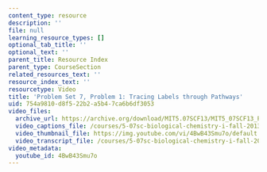 ```yaml
---
content_type: resource
description: ''
file: null
learning_resource_types: []
optional_tab_title: ''
optional_text: ''
parent_title: Resource Index
parent_type: CourseSection
related_resources_text: ''
resource_index_text: ''
resourcetype: Video
title: 'Problem Set 7, Problem 1: Tracing Labels through Pathways'
uid: 754a9810-d8f5-22b2-a5b4-7ca6b6df3053
video_files:
  archive_url: https://archive.org/download/MIT5.07SCF13/MIT5_07SCF13_Pset7_Q1_300k.mp4
  video_captions_file: /courses/5-07sc-biological-chemistry-i-fall-2013/a03df2bb9b3d50ecb2edf2a740968d8e_4BwB43Smu7o.vtt
  video_thumbnail_file: https://img.youtube.com/vi/4BwB43Smu7o/default.jpg
  video_transcript_file: /courses/5-07sc-biological-chemistry-i-fall-2013/8db5ec7e520177d7a5066a112fe6d740_4BwB43Smu7o.pdf
video_metadata:
  youtube_id: 4BwB43Smu7o
---
```

